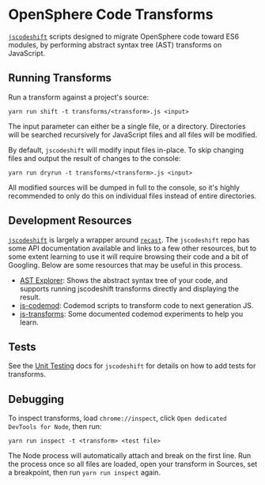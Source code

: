 # OpenSphere Code Transforms

[`jscodeshift`](https://github.com/facebook/jscodeshift) scripts designed to migrate OpenSphere code toward ES6 modules, by performing abstract syntax tree (AST) transforms on JavaScript.

## Running Transforms

Run a transform against a project's source:

```
yarn run shift -t transforms/<transform>.js <input>
```

The input parameter can either be a single file, or a directory. Directories will be searched recursively for JavaScript files and all files will be modified.

By default, `jscodeshift` will modify input files in-place. To skip changing files and output the result of changes to the console:

```
yarn run dryrun -t transforms/<transform>.js <input>
```

All modified sources will be dumped in full to the console, so it's highly recommended to only do this on individual files instead of entire directories.

## Development Resources

[`jscodeshift`](https://github.com/facebook/jscodeshift) is largely a wrapper around [`recast`](https://github.com/benjamn/recast). The `jscodeshift` repo has some API documentation available and links to a few other resources, but to some extent learning to use it will require browsing their code and a bit of Googling. Below are some resources that may be useful in this process.

- [AST Explorer](http://astexplorer.net/): Shows the abstract syntax tree of your code, and supports running jscodeshift transforms directly and displaying the result.
- [js-codemod](https://github.com/cpojer/js-codemod/): Codemod scripts to transform code to next generation JS.
- [js-transforms](https://github.com/jhgg/js-transforms): Some documented codemod experiments to help you learn.

## Tests

See the [Unit Testing](https://github.com/facebook/jscodeshift#unit-testing) docs for `jscodeshift` for details on how to add tests for transforms.

## Debugging

To inspect transforms, load `chrome://inspect`, click `Open dedicated DevTools for Node`, then run:

```
yarn run inspect -t <transform> <test file>
```

The Node process will automatically attach and break on the first line. Run the process once so all files are loaded, open your transform in Sources, set a breakpoint, then run `yarn run inspect` again.
